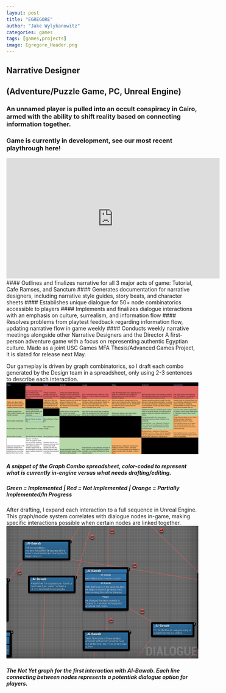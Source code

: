 ```yaml
---
layout: post
title: "EGREGORE"
author: "Jake Wylykanowitz"
categories: games
tags: [games,projects]
image: Egregore_Header.png
---
```


## Narrative Designer
## (Adventure/Puzzle Game, PC, Unreal Engine)
### An unnamed player is pulled into an occult conspiracy in Cairo, armed with the ability to shift reality based on connecting information together.
### Game is currently in development, see our most recent playthrough here!
<iframe width="560" height="315" src="https://www.youtube.com/embed/fODzejqk688?si=QHb0DMgm49tFUGF7" title="YouTube video player" frameborder="0" allow="accelerometer; autoplay; clipboard-write; encrypted-media; gyroscope; picture-in-picture; web-share" allowfullscreen></iframe>
#### Outlines and finalizes narrative for all 3 major acts of game: Tutorial, Cafe Ramses, and Sanctum
#### Generates documentation for narrative designers, including narrative style guides, story beats, and character sheets
#### Establishes unique dialogue for 50+ node combinatorics accessible to players
#### Implements and finalizes dialogue interactions with an emphasis on culture, surrealism, and information flow
#### Resolves problems from playtest feedback regarding information flow, updating narrative flow in game weekly
#### Conducts weekly narrative meetings alongside other Narrative Designers and the Director
A first-person adventure game  with a focus on representing authentic Egyptian culture. 
Made as a joint USC Games MFA Thesis/Advanced Games Project, it is slated for release next May. 

Our gameplay is driven by graph combinatorics, so I draft each combo generated by the Design team in a spreadsheet, only using 2-3 sentences to describe each interaction. 
![](/assets/img/Egregore_Combos.png)
##### A snippet of the Graph Combo spreadsheet, color-coded to represent what is currently in-engine versus what needs drafting/editing.
##### Green = Implemented | Red = Not Implemented | Orange = Partially Implemented/In Progress
After drafting, I expand each interaction to a full sequence in Unreal Engine.
This graph/node system correlates with dialogue nodes in-game, making specific interactions possible when certain nodes are linked together.
![](/assets/img/Egregore_NotYet.png)
##### The Not Yet graph for the first interaction with Al-Bawab. Each line connecting between nodes represents a potentiak dialogue option for players.
